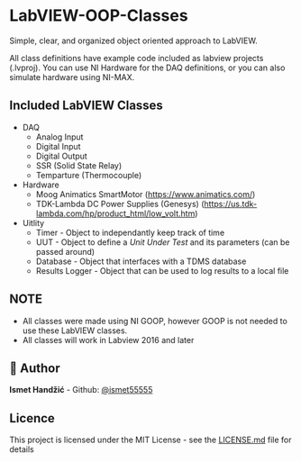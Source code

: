 # LabVIEW-OOP-Classes

Simple, clear, and organized object oriented approach to LabVIEW.

All class definitions have example code included as labview projects (.lvproj).
You can use NI Hardware for the DAQ definitions, or you can also simulate hardware using NI-MAX.

## Included LabVIEW Classes
- DAQ
  - Analog Input
  - Digital Input
  - Digital Output
  - SSR (Solid State Relay)
  - Temparture (Thermocouple)
- Hardware
  - Moog Animatics SmartMotor (https://www.animatics.com/)
  - TDK-Lambda DC Power Supplies (Genesys) (https://us.tdk-lambda.com/hp/product_html/low_volt.htm)
- Uitlity
  - Timer - Object to independantly keep track of time
  - UUT - Object to define a *Unit Under Test* and its parameters (can be passed around)
  - Database - Object that interfaces with a TDMS database
  - Results Logger - Object that can be used to log results to a local file


## NOTE 
- All classes were made using NI GOOP, however GOOP is not needed to use these LabVIEW classes.
- All classes will work in Labview 2016 and later


## :bust_in_silhouette: Author
**Ismet Handžić** - Github: [@ismet55555](https://github.com/ismet55555)


## Licence
This project is licensed under the MIT License - see the [LICENSE.md](LICENSE.md) file for details
